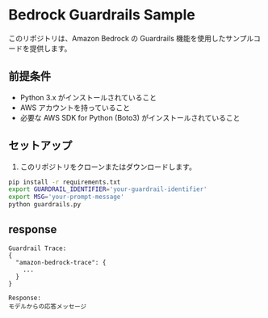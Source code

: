 # Bedrock Guardrails Sample

このリポジトリは、Amazon Bedrock の Guardrails 機能を使用したサンプルコードを提供します。

## 前提条件

- Python 3.x がインストールされていること
- AWS アカウントを持っていること
- 必要な AWS SDK for Python (Boto3) がインストールされていること

## セットアップ

1. このリポジトリをクローンまたはダウンロードします。

```bash
pip install -r requirements.txt
export GUARDRAIL_IDENTIFIER='your-guardrail-identifier'
export MSG='your-prompt-message'
python guardrails.py
```

## response

```
Guardrail Trace:
{
  "amazon-bedrock-trace": {
    ...
  }
}

Response:
モデルからの応答メッセージ
```
